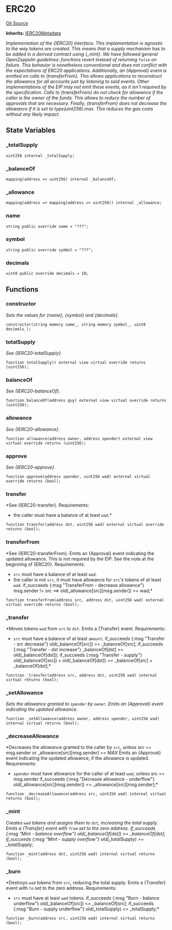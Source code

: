 # ERC20
[Git Source](https://github.com/Swivel-Finance/illuminate/blob/76b26ef748dc63cf89e3fa660df1bda262dcef15/src/tokens/ERC20.sol)

**Inherits:**
[IERC20Metadata](/src/interfaces/IERC20Metadata.sol/interface.IERC20Metadata.md)

*Implementation of the {IERC20} interface.
This implementation is agnostic to the way tokens are created. This means
that a supply mechanism has to be added in a derived contract using {_mint}.
We have followed general OpenZeppelin guidelines: functions revert instead
of returning `false` on failure. This behavior is nonetheless conventional
and does not conflict with the expectations of ERC20 applications.
Additionally, an {Approval} event is emitted on calls to {transferFrom}.
This allows applications to reconstruct the allowance for all accounts just
by listening to said events. Other implementations of the EIP may not emit
these events, as it isn't required by the specification.
Calls to {transferFrom} do not check for allowance if the caller is the owner
of the funds. This allows to reduce the number of approvals that are necessary.
Finally, {transferFrom} does not decrease the allowance if it is set to
type(uint256).max. This reduces the gas costs without any likely impact.*


## State Variables
### _totalSupply

```solidity
uint256 internal _totalSupply;
```


### _balanceOf

```solidity
mapping(address => uint256) internal _balanceOf;
```


### _allowance

```solidity
mapping(address => mapping(address => uint256)) internal _allowance;
```


### name

```solidity
string public override name = "???";
```


### symbol

```solidity
string public override symbol = "???";
```


### decimals

```solidity
uint8 public override decimals = 18;
```


## Functions
### constructor

*Sets the values for {name}, {symbol} and {decimals}.*


```solidity
constructor(string memory name_, string memory symbol_, uint8 decimals_);
```

### totalSupply

*See {IERC20-totalSupply}.*


```solidity
function totalSupply() external view virtual override returns (uint256);
```

### balanceOf

*See {IERC20-balanceOf}.*


```solidity
function balanceOf(address guy) external view virtual override returns (uint256);
```

### allowance

*See {IERC20-allowance}.*


```solidity
function allowance(address owner, address spender) external view virtual override returns (uint256);
```

### approve

*See {IERC20-approve}.*


```solidity
function approve(address spender, uint256 wad) external virtual override returns (bool);
```

### transfer

*See {IERC20-transfer}.
Requirements:
- the caller must have a balance of at least `wad`.*


```solidity
function transfer(address dst, uint256 wad) external virtual override returns (bool);
```

### transferFrom

*See {IERC20-transferFrom}.
Emits an {Approval} event indicating the updated allowance. This is not
required by the EIP. See the note at the beginning of {ERC20}.
Requirements:
- `src` must have a balance of at least `wad`.
- the caller is not `src`, it must have allowance for ``src``'s tokens of at least
`wad`.
if_succeeds {:msg "TransferFrom - decrease allowance"} msg.sender != src ==> old(_allowance[src][msg.sender]) >= wad;*


```solidity
function transferFrom(address src, address dst, uint256 wad) external virtual override returns (bool);
```

### _transfer

*Moves tokens `wad` from `src` to `dst`.
Emits a {Transfer} event.
Requirements:
- `src` must have a balance of at least `amount`.
if_succeeds {:msg "Transfer - src decrease"} old(_balanceOf[src]) >= _balanceOf[src];
if_succeeds {:msg "Transfer - dst increase"} _balanceOf[dst] >= old(_balanceOf[dst]);
if_succeeds {:msg "Transfer - supply"} old(_balanceOf[src]) + old(_balanceOf[dst]) == _balanceOf[src] + _balanceOf[dst];*


```solidity
function _transfer(address src, address dst, uint256 wad) internal virtual returns (bool);
```

### _setAllowance

*Sets the allowance granted to `spender` by `owner`.
Emits an {Approval} event indicating the updated allowance.*


```solidity
function _setAllowance(address owner, address spender, uint256 wad) internal virtual returns (bool);
```

### _decreaseAllowance

*Decreases the allowance granted to the caller by `src`, unless src == msg.sender or _allowance[src][msg.sender] == MAX
Emits an {Approval} event indicating the updated allowance, if the allowance is updated.
Requirements:
- `spender` must have allowance for the caller of at least
`wad`, unless src == msg.sender
if_succeeds {:msg "Decrease allowance - underflow"} old(_allowance[src][msg.sender]) <= _allowance[src][msg.sender];*


```solidity
function _decreaseAllowance(address src, uint256 wad) internal virtual returns (bool);
```

### _mint

*Creates `wad` tokens and assigns them to `dst`, increasing
the total supply.
Emits a {Transfer} event with `from` set to the zero address.
if_succeeds {:msg "Mint - balance overflow"} old(_balanceOf[dst]) >= _balanceOf[dst];
if_succeeds {:msg "Mint - supply overflow"} old(_totalSupply) >= _totalSupply;*


```solidity
function _mint(address dst, uint256 wad) internal virtual returns (bool);
```

### _burn

*Destroys `wad` tokens from `src`, reducing the
total supply.
Emits a {Transfer} event with `to` set to the zero address.
Requirements:
- `src` must have at least `wad` tokens.
if_succeeds {:msg "Burn - balance underflow"} old(_balanceOf[src]) <= _balanceOf[src];
if_succeeds {:msg "Burn - supply underflow"} old(_totalSupply) <= _totalSupply;*


```solidity
function _burn(address src, uint256 wad) internal virtual returns (bool);
```

